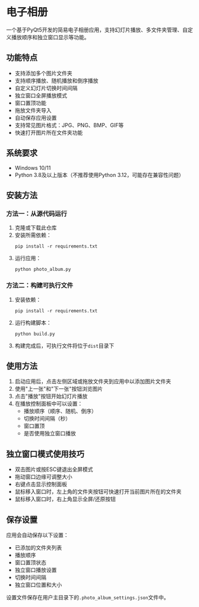 # 电子相册

一个基于PyQt5开发的简易电子相册应用，支持幻灯片播放、多文件夹管理、自定义播放顺序和独立窗口显示等功能。

## 功能特点

- 支持添加多个图片文件夹
- 支持顺序播放、随机播放和倒序播放
- 自定义幻灯片切换时间间隔
- 独立窗口全屏播放模式
- 窗口置顶功能
- 拖放文件夹导入
- 自动保存应用设置
- 支持常见图片格式：JPG、PNG、BMP、GIF等
- 快速打开图片所在文件夹功能

## 系统要求

- Windows 10/11
- Python 3.8及以上版本（不推荐使用Python 3.12，可能存在兼容性问题）

## 安装方法

### 方法一：从源代码运行

1. 克隆或下载此仓库
2. 安装所需依赖：
   ```
   pip install -r requirements.txt
   ```
3. 运行应用：
   ```
   python photo_album.py
   ```

### 方法二：构建可执行文件

1. 安装依赖：
   ```
   pip install -r requirements.txt
   ```
2. 运行构建脚本：
   ```
   python build.py
   ```
3. 构建完成后，可执行文件将位于`dist`目录下

## 使用方法

1. 启动应用后，点击左侧区域或拖放文件夹到应用中以添加图片文件夹
2. 使用"上一张"和"下一张"按钮浏览图片
3. 点击"播放"按钮开始幻灯片播放
4. 在播放控制面板中可以设置：
   - 播放顺序（顺序、随机、倒序）
   - 切换时间间隔（秒）
   - 窗口置顶
   - 是否使用独立窗口播放

## 独立窗口模式使用技巧

- 双击图片或按ESC键退出全屏模式
- 拖动窗口边缘可调整大小
- 右键点击显示控制面板
- 鼠标移入窗口时，左上角的文件夹按钮可快速打开当前图片所在的文件夹
- 鼠标移入窗口时，右上角显示全屏/还原按钮

## 保存设置

应用会自动保存以下设置：
- 已添加的文件夹列表
- 播放顺序
- 窗口置顶状态
- 独立窗口播放设置
- 切换时间间隔
- 独立窗口位置和大小

设置文件保存在用户主目录下的`.photo_album_settings.json`文件中。 